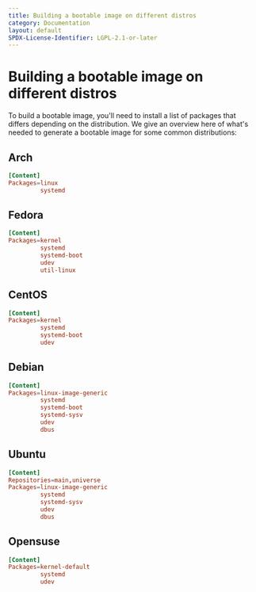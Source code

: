 ```yaml
---
title: Building a bootable image on different distros
category: Documentation
layout: default
SPDX-License-Identifier: LGPL-2.1-or-later
---
```


# Building a bootable image on different distros

To build a bootable image, you'll need to install a list of packages that differs depending on the
distribution. We give an overview here of what's needed to generate a bootable image for some common
distributions:

## Arch

```conf
[Content]
Packages=linux
         systemd
```

## Fedora

```conf
[Content]
Packages=kernel
         systemd
         systemd-boot
         udev
         util-linux
```

## CentOS

```conf
[Content]
Packages=kernel
         systemd
         systemd-boot
         udev
```

## Debian

```conf
[Content]
Packages=linux-image-generic
         systemd
         systemd-boot
         systemd-sysv
         udev
         dbus
```

## Ubuntu

```conf
[Content]
Repositories=main,universe
Packages=linux-image-generic
         systemd
         systemd-sysv
         udev
         dbus
```

## Opensuse

```conf
[Content]
Packages=kernel-default
         systemd
         udev
```
